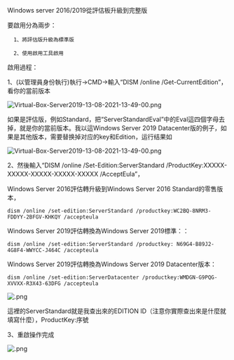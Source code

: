 Windows server 2016/2019從評估板升級到完整版


要啟用分為兩步：

      1、將評估版升級為標準版

      2、使用啟用工具啟用

啟用過程：

1、(以管理員身份執行)執行->CMD->輸入“DISM /online /Get-CurrentEdition”，看你的當前版本
</code></pre><p><img src="https://i.ibb.co/VtF56p7/Virtual-Box-Server2019-13-08-2021-13-54-13.png" alt="Virtual-Box-Server2019-13-08-2021-13-49-00.png" title="                   Virtual-Box-Server2019-13-08-2021-13-49-00.png"></p></div>
如果是評估版，例如Standard，把“ServerStandardEval”中的Eval這四個字母去掉，就是你的當前版本。我以這Windows Server 2019 Datacenter版的例子，如果是其他版本，需要替换掉对应的key和Edition，运行结果如
</code></pre><p><img src="https://i.ibb.co/8YbVq5s/Virtual-Box-Server2019-13-08-2021-13-54-26.png" alt="Virtual-Box-Server2019-13-08-2021-13-49-00.png" title="                   Virtual-Box-Server2019-13-08-2021-13-49-00.png"></p></div>



2、然後輸入“DISM /online /Set-Edition:ServerStandard /ProductKey:XXXXX-XXXXX-XXXXX-XXXXX-XXXXX /AcceptEula”，




</p><p>Windows Server 2016評估轉升級到Windows Server 2016 Standard的零售版本，
      
</p><pre><code>dism /online /set-edition:ServerStandard /productkey:WC2BQ-8NRM3-FDDYY-2BFGV-KHKQY /accepteula</code></pre><p>


</p><p>Windows Server 2019評估轉換為Windows Server 2019標準：：</p><pre><code>dism /online /set-edition:ServerStandard /productkey: N69G4-B89J2-4G8F4-WWYCC-J464C /accepteula
</code></pre><p>Windows Server 2019評估轉換為Windows Server 2019 Datacenter版本：</p><pre><code>dism /online /set-edition:ServerDatacenter /productkey:WMDGN-G9PQG-XVVXX-R3X43-63DFG /accepteula
</code></pre><p><img src="https://i.ibb.co/7bT9VSW/Virtual-Box-Server2019-13-08-2021-14-00-02.png" alt="         .png" title="                  .png"></p></div>

這裡的ServerStandard就是我查出來的EDITION ID（注意你實際查出來是什麼就填寫什麼），ProductKey:序號

3、重啟操作完成
</code></pre><p><img src="https://i.ibb.co/2jp3Wy4/Virtual-Box-Server2019-13-08-2021-14-07-37.png" alt="         .png" title="                  .png"></p></div>





